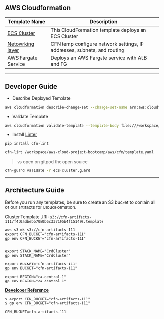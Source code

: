 ## AWS Cloudformation

| Template Name | Description |
| --- | --- |
| [ECS Cluster](cluster/template.yaml) | This CloudFormation template deploys an ECS Cluster  |
| [Netowrking layer](networking/template.yaml) | CFN temp configure network settings, IP addresses, subnets, and routing |
| AWS Fargate Service | Deploys an AWS Fargate service with ALB and TG|

---

## Developer Guide

- Describe Deployed Template
```sh
aws cloudformation describe-change-set --change-set-name arn:aws:cloudformation:ca-central-1:598485450821:changeSet/awscli-cloudformation-package-deploy-1682182625/998f47cd-5c22-4d84-a8aa-27943fb6a8bf
```

- Validate Template
```sh
​aws cloudformation validate-template --template-body file:///workspace/aws-bootcamp-cruddur-2023/aws/cfn/template.yaml
```

- Install [Linter](https://github.com/aws-cloudformation/cfn-lint)
```sh
pip install cfn-lint
```

```sh
cfn-lint /workspace/aws-cloud-project-bootcamp/aws/cfn/template.yaml
```
> vs open on gitpod the open source


```sh
cfn-guard validate -r ecs-cluster.guard
```


---

## Architecture Guide

Before you run any templates, be sure to create an S3 bucket to contain
all of our artifacts for CloudFormation.



Cluster Template URI: `s3://cfn-artifacts-111/f4c0adbebb70b0b6c337105b4f151492.template`

```
aws s3 mk s3://cfn-artifacts-111
export CFN_BUCKET="cfn-artifacts-111"
gp env CFN_BUCKET="cfn-artifacts-111"


export STACK_NAME="CrdCluster"
gp env STACK_NAME="CrdCluster"
```

```
export BUCKET="cfn-artifacts-111"
gp env BUCKET="cfn-artifacts-111"

export REGION="ca-central-1"
gp env REGION="ca-central-1"
```

[**Developer Reference**](../../bin/cfn/README.md)


```
$ export CFN_BUCKET="cfn-artifacts-111"
$ gp env CFN_BUCKET="cfn-artifacts-111"

CFN_BUCKET=cfn-artifacts-111
```